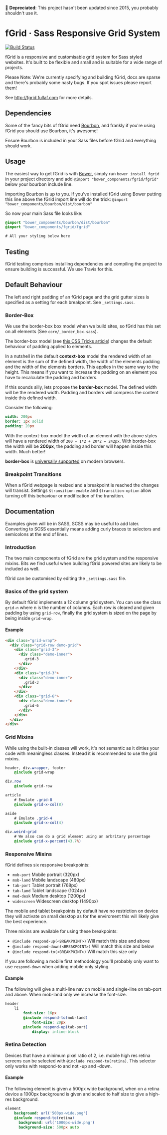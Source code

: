 :red_circle: **Depreciated**: This project hasn't been updated since 2015, you probably shouldn't use it.

# fGrid · Sass Responsive Grid System
[![Build Status](https://travis-ci.org/fullaf/fGrid.svg?branch=master)](https://travis-ci.org/fullaf/fGrid)

fGrid is a responsive and customisable grid system for Sass styled websites. It's built to be flexible and small and is suitable for a wide range of projects.

Please Note: We're currently specifying and building fGrid, docs are sparse and there's probably some nasty bugs. If you spot issues please report them!

See http://fgrid.fullaf.com for more details.

## Dependencies
Some of the fancy bits of fGrid need [Bourbon](http://bourbon.io/), and frankly if you're using fGrid you should use Bourbon, it's awesome!

Ensure Bourbon is included in your Sass files before fGrid and everything should work.

## Usage

The easiest way to get fGrid is with [Bower](http://bower.io/), simply run `bower install fgrid` in your project directory and add `@import "bower_components/fgrid/fgrid"` below your bourbon include line.

Importing Bourbon is up to you. If you've installed fGrid using Bower putting this line above the fGrid import line will do the trick: `@import "bower_components/bourbon/dist/bourbon"`

So now your main Sass file looks like:

```sass
@import "bower_components/bourbon/dist/bourbon"
@import "bower_components/fgrid/fgrid"

# All your styling below here
```

## Testing

fGrid testing comprises installing dependencies and compiling the project to ensure building is successful. We use Travis for this.

## Default Behaviour

The left and right padding of an fGrid page and the grid gutter sizes is specified as a setting for each breakpoint. See `_settings.sass`.

### Border-Box

We use the border-box box model when we build sites, so fGrid has this set on all elements (See `core/_border_box.sass`).

The border-box model (see [this CSS Tricks article](http://css-tricks.com/box-sizing/)) changes the default behaviour of padding applied to elements.

In a nutshell in the default **context-box** model the rendered width of an element is the sum of the defined width, the width of the elements padding and the width of the elements borders. This applies in the same way to the height. This means if you want to increase the padding on an element you have to recalculate the padding and borders.

If this sounds silly, lets propose the **border-box** model. The defined width will be the rendered width. Padding and borders will compress the content inside this defined width.

Consider the following:

```sass
width: 200px
border: 1px solid
padding: 20px
```

With the context-box model the width of an element with the above styles will have a rendered width of `200 + 1*2 + 20*2 = 242px`. With border-box the width will be **200px**, the padding and border will happen inside this width. Much better!

**border-box** is [universally supported](http://caniuse.com/#search=border-box) on modern browsers.

### Breakpoint Transitions

When a fGrid webpage is resized and a breakpoint is reached the changes will transist. Settings `$transition-enable` and `$transition-option` allow turning off this behaviour or modification of the transition.

## Documentation

Examples given will be in SASS, SCSS may be useful to add later. Converting to SCSS essentially means adding curly braces to selectors and semicolons at the end of lines.

### Introduction

The two main components of fGrid are the grid system and the responsive mixins. Bits we find useful when building fGrid powered sites are likely to be included as well.

fGrid can be customised by editing the `_settings.sass` file.

### Basics of the grid system

By default fGrid implements a 12 column grid system. You can use the class `grid-n` where n is the number of columns. Each row is cleared and given padding by using `grid-row`, finally the grid system is sized on the page by being inside `grid-wrap`.

#### Example

```html
<div class="grid-wrap">
  <div class="grid-row demo-grid">
    <div class="grid-3">
      <div class="demo-inner">
        .grid-3
      </div>
    </div>
    <div class="grid-3">
      <div class="demo-inner">
        .grid-3
      </div>
    </div>
    <div class="grid-6">
      <div class="demo-inner">
        .grid-6
      </div>
    </div>
  </div>
</div>
```

### Grid Mixins

While using the built-in classes will work, it's not semantic as it dirties your code with meaningless classes. Instead it is recommended to use the grid mixins.

```sass
header, div.wrapper, footer
    @include grid-wrap

div.row
    @include grid-row

article
    # Emulate .grid-8
    @include grid-x-col(8)

aside
    # Emulate .grid-4
    @include grid-x-col(4)

div.weird-grid
    # We also can do a grid element using an arbritary percentage
    @include grid-x-percent(43.7%)

```

### Responsive Mixins

fGrid defines six responsive breakpoints:

- `mob-port` Mobile portrait (320px)
- `mob-land` Mobile landscape (480px)
- `tab-port` Tablet portrait (768px)
- `tab-land` Tablet landscape (1024px)
- `med-desk` Medium desktop (1200px)
- `widescreen` Widescreen desktop (1490px)

The mobile and tablet breakpoints by default have no restriction on device they will activate on small desktop as for the enviroment this will likely give the best experience.

Three mixins are available for using these breakpoints:

- `@include respond-up(<BREAKPOINT>)` Will match this size and above
- `@include respond-down(<BREAKPOINT>)` Will match this size and below
- `@include respond-to(<BREAKPOINT>)` Will match this size only

If you are following a mobile first methodology you'll probably only want to use `respond-down` when adding mobile only styling.

#### Example
The following will give a multi-line nav on mobile and single-line on tab-port and above. When mob-land only we increase the font-size.

```sass
header
    li
        font-size: 16px
        @include respond-to(mob-land)
            font-size: 20px
        @include respond-up(tab-port)
            display: inline-block
```

### Retina Detection

Devices that have a minimum pixel ratio of 2, i.e. mobile high res retina screens can be selected with `@include respond-to(retina)`. This selector only works with respond-to and not -up and -down.

#### Example
The following element is given a 500px wide background, when on a retina device a 1000px background is given and scaled to half size to give a high-res background.

```sass
element
    background: url('500px-wide.png')
    @include respond-to(retina)
      background: url('1000px-wide.png')
      background-size: 500px auto
```
